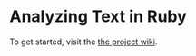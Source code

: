 # Analyzing Text in Ruby

To get started, visit the [the project wiki](https://github.com/codeunion/text-analysis/wiki).
